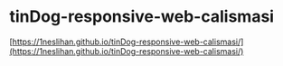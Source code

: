 # tinDog-responsive-web-calismasi

[https://1neslihan.github.io/tinDog-responsive-web-calismasi/](https://1neslihan.github.io/tinDog-responsive-web-calismasi/)
